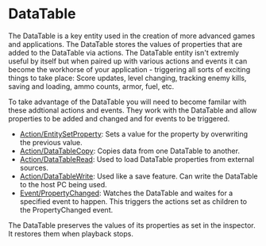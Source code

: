 # DataTable

The DataTable is a key entity used in the creation of more advanced
games and applications. The DataTable stores the values of properties
that are added to the DataTable via actions. The DataTable entity isn't
extremly useful by itself but when paired up with various actions and
events it can become the workhorse of your application - triggering all
sorts of exciting things to take place: Score updates, level changing,
tracking enemy kills, saving and loading, ammo counts, armor, fuel, etc.

To take advantage of the DataTable you will need to become familar with
these addtional actions and events. They work with the DataTable and
allow properties to be added and changed and for events to be triggered.

-   [Action/EntitySetProperty](./Action/EntitySetProperty): Sets a value
    for the property by overwriting the previous value.
-   [Action/DataTableCopy](./Action/DataTableCopy): Copies data from one
    DataTable to another.
-   [Action/DataTableRead](./Action/DataTableRead): Used to load DataTable
    properties from external sources.
-   [Action/DataTableWrite](./Action/DataTableWrite): Used like a save
    feature. Can write the DataTable to the host PC being used.
-   [Event/PropertyChanged](./Event/PropertyChanged): Watches the
    DataTable and waites for a specified event to happen. This triggers
    the actions set as children to the PropertyChanged event.

The DataTable preserves the values of its properties as set in the
inspector. It restores them when playback stops.
